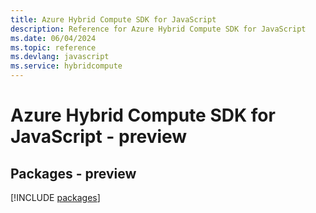 ```yaml
---
title: Azure Hybrid Compute SDK for JavaScript
description: Reference for Azure Hybrid Compute SDK for JavaScript
ms.date: 06/04/2024
ms.topic: reference
ms.devlang: javascript
ms.service: hybridcompute
---
```

# Azure Hybrid Compute SDK for JavaScript - preview
## Packages - preview
[!INCLUDE [packages](hybrid-compute-index.md)]